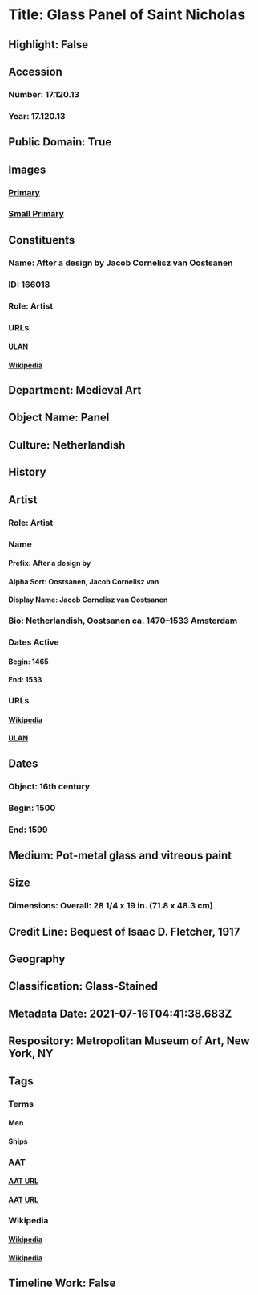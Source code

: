 # Title: Glass Panel of Saint Nicholas
## Highlight: False
## Accession
### Number: 17.120.13
### Year: 17.120.13
## Public Domain: True
## Images
### [Primary](https://images.metmuseum.org/CRDImages/md/original/cdi17-120-13.jpg)
### [Small Primary](https://images.metmuseum.org/CRDImages/md/web-large/cdi17-120-13.jpg)
## Constituents
### Name: After a design by Jacob Cornelisz van Oostsanen
### ID: 166018
### Role: Artist
### URLs
#### [ULAN](http://vocab.getty.edu/page/ulan/500115388)
#### [Wikipedia](https://www.wikidata.org/wiki/Q1029143)
## Department: Medieval Art
## Object Name: Panel
## Culture: Netherlandish
## History
## Artist
### Role: Artist
### Name
#### Prefix: After a design by
#### Alpha Sort: Oostsanen, Jacob Cornelisz van
#### Display Name: Jacob Cornelisz van Oostsanen
### Bio: Netherlandish, Oostsanen ca. 1470–1533 Amsterdam
### Dates Active
#### Begin: 1465
#### End: 1533
### URLs
#### [Wikipedia](https://www.wikidata.org/wiki/Q1029143)
#### [ULAN](http://vocab.getty.edu/page/ulan/500115388)
## Dates
### Object: 16th century
### Begin: 1500
### End: 1599
## Medium: Pot-metal glass and vitreous paint
## Size
### Dimensions: Overall: 28 1/4 x 19 in. (71.8 x 48.3 cm)
## Credit Line: Bequest of Isaac D. Fletcher, 1917
## Geography
## Classification: Glass-Stained
## Metadata Date: 2021-07-16T04:41:38.683Z
## Respository: Metropolitan Museum of Art, New York, NY
## Tags
### Terms
#### Men
#### Ships
### AAT
#### [AAT URL](http://vocab.getty.edu/page/aat/300025928)
#### [AAT URL](http://vocab.getty.edu/page/aat/300082981)
### Wikipedia
#### [Wikipedia]()
#### [Wikipedia]()
## Timeline Work: False